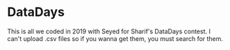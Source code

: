 # DataDays
This is all we coded in 2019 with Seyed for Sharif's DataDays contest.
I can't upload .csv files so if you wanna get them, you must search for them.
